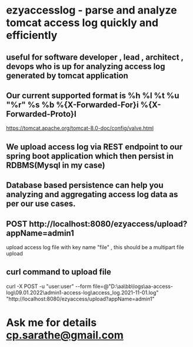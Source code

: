 # ezyaccesslog - parse and analyze tomcat access log quickly and efficiently

## useful for software developer , lead , architect , devops who is up for analyzing access log generated by tomcat application

## Our current supported format is %h %l %t %u "%r" %s %b %{X-Forwarded-For}i %{X-Forwarded-Proto}I
  https://tomcat.apache.org/tomcat-8.0-doc/config/valve.html

## We upload access log via REST endpoint to our spring boot application which then persist in RDBMS(Mysql in my case)

## Database based persistence can help you analyzing and aggregating access log data as per our use cases.

## POST http://localhost:8080/ezyaccess/upload?appName=admin1
upload access log file with key name "file" , this should be a multipart file upload

## curl command to upload file
curl -X POST -u "user:user" --form file=@"D:\aa\bb\logs\aa-access-log\09.01.2022\admin1-access-log\access_log.2021-11-01.log" "http://localhost:8080/ezyaccess/upload?appName=admin1"

# Ask me for details cp.sarathe@gmail.com
